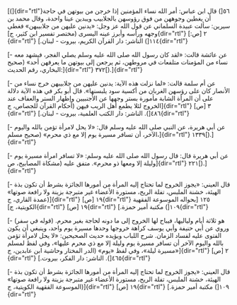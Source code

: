 [(]{dir="rtl"}٥٦[) قال ابن عباس: أمر الله نساء المؤمنين إذا خرجن من
بيوتهن في حاجة أن يغطين وجوههن من فوق رؤوسهن بالجلابيب ويبدين عينا
واحدة، وقال محمد بن سيرين: سألت عبيدة السلماني عن قول الله عز وجل:
«يدنين عليهن من جلابيبهن» فغطى وجهه ورأسه وأبرز عينه اليسرى (مختصر تفسير
ابن كثير، ج]{dir="rtl"} ٢ [ص:]{dir="rtl"} ١١٤[) الناشر: دار القرآن
الكريم، بيروت - لبنان.]{dir="rtl"}

[- عن عائشة قالت: «لقد كان رسول الله صلى الله عليه وسلم يصلي الفجر،
فيشهد معه نساء من المؤمنات متلفعات في مروطهن، ثم يرجعن إلى بيوتهن ما
يعرفهن أحد» (صحيح البخاري، رقم الحديث:]{dir="rtl"} ٣٧٢[).]{dir="rtl"}

[- عن أم سلمة قالت: «لما نزلت هذه الآية: يدنين عليهن من جلابيبهن خرج
نساء من الأنصار كان على رؤسهن الغربان من أكسية سود يلبسنها». قال أبو بكر
في هذه الآية دلالة على أن المرأة الشابة مأمورة بستر وجهها عن الأجنبيين
وإظهار الستر والعفاف عند الخروج لئلا يطمع أهل الريب فيهن (أحكام القرآن
للجصاص، ج]{dir="rtl"} ٣ [ص]{dir="rtl"} ٤٨٦[). الناشر: دار الكتب العلمية،
بيروت - لبنان.]{dir="rtl"}

[- عن أبي هريرة، عن النبي صلى الله عليه وسلم قال: «لا يحل لامرأة تؤمن
بالله واليوم الآخر، أن تسافر مسيرة يوم إلا مع ذي محرم» (صحيح
مسلم،]{dir="rtl"} ١٣٣٩[).]{dir="rtl"}

[- عن أبي هريرة قال: قال رسول الله صلى الله عليه وسلم: «لا تسافر امرأة
مسيرة يوم وليلة إلا ومعها ذو محرم». متفق عليه (مشكاة المصابيح،
ص]{dir="rtl"} ٢٢١[).]{dir="rtl"}

[- قال العيني: «يجوز الخروج لما تحتاج إليه المرأة من أمورها الجائزة بشرط
أن تكون بذة الهيئة، خشنة الملبس، تفلة الريح، مستورة الأعضاء غير متبرجة
بزينة ولا رافعة صوتها» (عمدة القاري، ج]{dir="rtl"} ١٩ [ص]{dir="rtl"} ١٢٥
[بحواله الموسوعة الفقهية الكويتية، ج]{dir="rtl"} ١٩ [ص]{dir="rtl"} ١٠٩[)
مكتبة أمير حمزة.]{dir="rtl"}

[- (قوله في سفر) هو ثلاثة أيام ولياليها، فيباح لها الخروج إلى ما دونه
لحاجة بغير محرم. وروي عن أبي حنيفة وأبي يوسف كراهة خروجها وحدها مسيرة
يوم واحد، وينبغي أن يكون الفتوى عليه لفساد الزمان. شرح اللباب ويؤيده
حديث الصحيحين: «لا يحل لامرأة تؤمن بالله واليوم الآخر أن تسافر مسيرة يوم
وليلة إلا مع ذي محرم عليها»، وفي لفظ لمسلم «مسيرة ليلة»، وفي لفظ «يوم»
(الدر المختار وحاشية ابن عابدين، ج]{dir="rtl"} ٢ [ص]{dir="rtl"} ٤٦٥[).
الناشر: دار الفكر، بيروت.]{dir="rtl"}

[- قال العيني: «يجوز الخروج لما تحتاج إليه المرأة من أمورها الجائزة بشرط
أن تكون بذة الهيئة، خشنة الملبس، تفلة الريح، مستورة الأعضاء غير متبرجة
بزينة ولا رافعة صوتها» (الموسوعة الفقهية الكويتية، ج]{dir="rtl"} ١٩
[ص]{dir="rtl"} ١٠٩[) مكتبة أمير حمزة.]{dir="rtl"}
